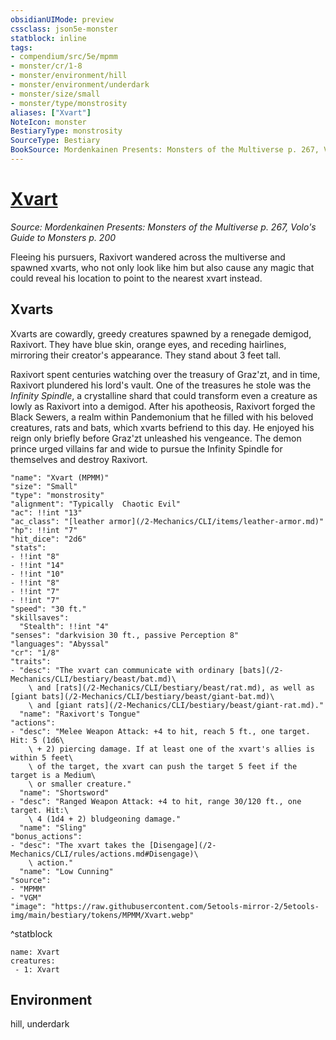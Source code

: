 ```yaml
---
obsidianUIMode: preview
cssclass: json5e-monster
statblock: inline
tags:
- compendium/src/5e/mpmm
- monster/cr/1-8
- monster/environment/hill
- monster/environment/underdark
- monster/size/small
- monster/type/monstrosity
aliases: ["Xvart"]
NoteIcon: monster
BestiaryType: monstrosity
SourceType: Bestiary
BookSource: Mordenkainen Presents: Monsters of the Multiverse p. 267, Volo's Guide to Monsters p. 200
---
```

# [Xvart](2-Mechanics/CLI/bestiary/monstrosity/xvart-mpmm.md)
*Source: Mordenkainen Presents: Monsters of the Multiverse p. 267, Volo's Guide to Monsters p. 200*  

Fleeing his pursuers, Raxivort wandered across the multiverse and spawned xvarts, who not only look like him but also cause any magic that could reveal his location to point to the nearest xvart instead.

## Xvarts

Xvarts are cowardly, greedy creatures spawned by a renegade demigod, Raxivort. They have blue skin, orange eyes, and receding hairlines, mirroring their creator's appearance. They stand about 3 feet tall.

Raxivort spent centuries watching over the treasury of Graz'zt, and in time, Raxivort plundered his lord's vault. One of the treasures he stole was the *Infinity Spindle*, a crystalline shard that could transform even a creature as lowly as Raxivort into a demigod. After his apotheosis, Raxivort forged the Black Sewers, a realm within Pandemonium that he filled with his beloved creatures, rats and bats, which xvarts befriend to this day. He enjoyed his reign only briefly before Graz'zt unleashed his vengeance. The demon prince urged villains far and wide to pursue the Infinity Spindle for themselves and destroy Raxivort.

```statblock
"name": "Xvart (MPMM)"
"size": "Small"
"type": "monstrosity"
"alignment": "Typically  Chaotic Evil"
"ac": !!int "13"
"ac_class": "[leather armor](/2-Mechanics/CLI/items/leather-armor.md)"
"hp": !!int "7"
"hit_dice": "2d6"
"stats":
- !!int "8"
- !!int "14"
- !!int "10"
- !!int "8"
- !!int "7"
- !!int "7"
"speed": "30 ft."
"skillsaves":
  "Stealth": !!int "4"
"senses": "darkvision 30 ft., passive Perception 8"
"languages": "Abyssal"
"cr": "1/8"
"traits":
- "desc": "The xvart can communicate with ordinary [bats](/2-Mechanics/CLI/bestiary/beast/bat.md)\
    \ and [rats](/2-Mechanics/CLI/bestiary/beast/rat.md), as well as [giant bats](/2-Mechanics/CLI/bestiary/beast/giant-bat.md)\
    \ and [giant rats](/2-Mechanics/CLI/bestiary/beast/giant-rat.md)."
  "name": "Raxivort's Tongue"
"actions":
- "desc": "Melee Weapon Attack: +4 to hit, reach 5 ft., one target. Hit: 5 (1d6\
    \ + 2) piercing damage. If at least one of the xvart's allies is within 5 feet\
    \ of the target, the xvart can push the target 5 feet if the target is a Medium\
    \ or smaller creature."
  "name": "Shortsword"
- "desc": "Ranged Weapon Attack: +4 to hit, range 30/120 ft., one target. Hit:\
    \ 4 (1d4 + 2) bludgeoning damage."
  "name": "Sling"
"bonus_actions":
- "desc": "The xvart takes the [Disengage](/2-Mechanics/CLI/rules/actions.md#Disengage)\
    \ action."
  "name": "Low Cunning"
"source":
- "MPMM"
- "VGM"
"image": "https://raw.githubusercontent.com/5etools-mirror-2/5etools-img/main/bestiary/tokens/MPMM/Xvart.webp"
```
^statblock

```encounter-table
name: Xvart
creatures:
 - 1: Xvart
```

## Environment

hill, underdark